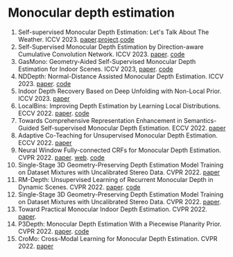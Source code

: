 # Monocular depth estimation
1. Self-supervised Monocular Depth Estimation: Let's Talk About The Weather. ICCV 2023. [paper](https://openaccess.thecvf.com/content/ICCV2023/papers/Saunders_Self-supervised_Monocular_Depth_Estimation_Lets_Talk_About_The_Weather_ICCV_2023_paper.pdf).[project](https://kieran514.github.io/Robust-Depth-Project/).[code](https://github.com/kieran514/robustdepth)
2. Self-Supervised Monocular Depth Estimation by Direction-aware Cumulative Convolution Network. ICCV 2023. [paper](https://openaccess.thecvf.com/content/ICCV2023/papers/Han_Self-Supervised_Monocular_Depth_Estimation_by_Direction-aware_Cumulative_Convolution_Network_ICCV_2023_paper.pdf). [code](https://github.com/wencheng256/DaCCN)
3. GasMono: Geometry-Aided Self-Supervised Monocular Depth Estimation for Indoor Scenes. ICCV 2023, [paper](https://openaccess.thecvf.com/content/ICCV2023/papers/Zhao_GasMono_Geometry-Aided_Self-Supervised_Monocular_Depth_Estimation_for_Indoor_Scenes_ICCV_2023_paper.pdf). [code](https://github.com/zxcqlf/GasMono)
4. NDDepth: Normal-Distance Assisted Monocular Depth Estimation. ICCV 2023. [paper](https://openaccess.thecvf.com/content/ICCV2023/papers/Shao_NDDepth_Normal-Distance_Assisted_Monocular_Depth_Estimation_ICCV_2023_paper.pdf). [code](https://github.com/ShuweiShao/NDDepth)
5. Indoor Depth Recovery Based on Deep Unfolding with Non-Local Prior. ICCV 2023. [paper](https://openaccess.thecvf.com/content/ICCV2023/papers/Dai_Indoor_Depth_Recovery_Based_on_Deep_Unfolding_with_Non-Local_Prior_ICCV_2023_paper.pdf)
1. LocalBins: Improving Depth Estimation by Learning Local Distributions. ECCV 2022. [paper](https://link.springer.com/content/pdf/10.1007/978-3-031-19769-7_28/.pdf). [code](https://github.com/shariqfarooq123/LocalBins)
2. Towards Comprehensive Representation Enhancement in Semantics-Guided Self-supervised Monocular Depth Estimation. ECCV 2022. [paper](https://link.springer.com/content/pdf/10.1007/978-3-031-19769-7_18/.pdf)
3. Adaptive Co-Teaching for Unsupervised Monocular Depth Estimation. ECCV 2022. [paper](https://link.springer.com/content/pdf/10.1007/978-3-031-19769-7_6.pdf)
4. Neural Window Fully-connected CRFs for Monocular Depth Estimation. CVPR 2022. [paper](https://openaccess.thecvf.com/content/CVPR2022/papers/Yuan_Neural_Window_Fully-Connected_CRFs_for_Monocular_Depth_Estimation_CVPR_2022_paper.pdf). [web]( https://weihaosky.github.io/newcrfs). [code](https://github.com/aliyun/NeWCRFs)
5. Single-Stage 3D Geometry-Preserving Depth Estimation Model Training on Dataset Mixtures with Uncalibrated Stereo Data. CVPR 2022. [paper](https://openaccess.thecvf.com/content/CVPR2022/papers/Patakin_Single-Stage_3D_Geometry-Preserving_Depth_Estimation_Model_Training_on_Dataset_Mixtures_CVPR_2022_paper.pdf)
6. RM-Depth: Unsupervised Learning of Recurrent Monocular Depth in Dynamic Scenes. CVPR 2022. [paper](https://openaccess.thecvf.com/content/CVPR2022/papers/Hui_RM-Depth_Unsupervised_Learning_of_Recurrent_Monocular_Depth_in_Dynamic_Scenes_CVPR_2022_paper.pdf). [code](https://github.com/twhui/RM-Depth)
7. Single-Stage 3D Geometry-Preserving Depth Estimation Model Training on Dataset Mixtures with Uncalibrated Stereo Data. CVPR 2022. [paper](https://openaccess.thecvf.com/content/CVPR2022/papers/Patakin_Single-Stage_3D_Geometry-Preserving_Depth_Estimation_Model_Training_on_Dataset_Mixtures_CVPR_2022_paper.pdf).
8. Toward Practical Monocular Indoor Depth Estimation. CVPR 2022. [paper](https://openaccess.thecvf.com/content/CVPR2022/papers/Wu_Toward_Practical_Monocular_Indoor_Depth_Estimation_CVPR_2022_paper.pdf).
9. P3Depth: Monocular Depth Estimation With a Piecewise Planarity Prior. CVPR 2022. [paper](https://openaccess.thecvf.com/content/CVPR2022/papers/Patil_P3Depth_Monocular_Depth_Estimation_With_a_Piecewise_Planarity_Prior_CVPR_2022_paper.pdf). [code](https://github.com/SysCV/P3Depth)
10. CroMo: Cross-Modal Learning for Monocular Depth Estimation. CVPR 2022. [paper](https://openaccess.thecvf.com/content/CVPR2022/papers/Verdie_CroMo_Cross-Modal_Learning_for_Monocular_Depth_Estimation_CVPR_2022_paper.pdf)